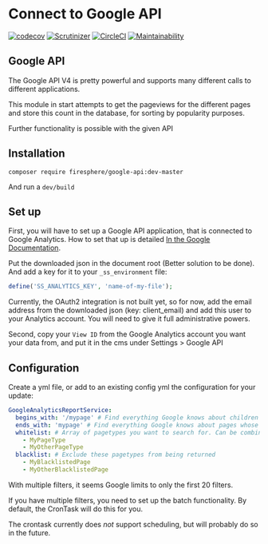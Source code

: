 # Connect to Google API
[![codecov](https://codecov.io/gh/Firesphere/silverstripe-google-api/branch/master/graph/badge.svg)](https://codecov.io/gh/Firesphere/silverstripe-google-api)
[![Scrutinizer](https://scrutinizer-ci.com/g/Firesphere/silverstripe-google-api/badges/quality-score.png?b=master)](https://scrutinizer-ci.com/g/Firesphere/silverstripe-google-api/)
[![CircleCI](https://circleci.com/gh/Firesphere/silverstripe-google-api/tree/master.svg?style=svg)](https://circleci.com/gh/Firesphere/silverstripe-google-api/tree/master)
[![Maintainability](https://api.codeclimate.com/v1/badges/893fcc84d65664ec64c9/maintainability)](https://codeclimate.com/github/Firesphere/silverstripe-google-api/maintainability)

## Google API
The Google API V4 is pretty powerful and supports many different calls to different applications.

This module in start attempts to get the pageviews for the different pages and store this count in the database,
for sorting by popularity purposes.

Further functionality is possible with the given API

## Installation

`composer require firesphere/google-api:dev-master`

And run a `dev/build`

## Set up

First, you will have to set up a Google API application, that is connected to Google Analytics.
How to set that up is detailed [In the Google Documentation](https://developers.google.com/analytics/devguides/reporting/core/v4/quickstart/web-php).

Put the downloaded json in the document root (Better solution to be done). And add a key for it to your `_ss_environment` file:
```php
define('SS_ANALYTICS_KEY', 'name-of-my-file');
```

Currently, the OAuth2 integration is not built yet, so for now, add the email address from the downloaded json (key: client_email)
and add this user to your Analytics account. You will need to give it full administrative powers.

Second, copy your `View ID` from the Google Analytics account you want your data from, and put it in the cms under Settings > Google API

## Configuration

Create a yml file, or add to an existing config yml the configuration for your update:
```yaml
GoogleAnalyticsReportService:
  begins_with: '/mypage' # Find everything Google knows about children of this page. Can not be used in combination with other configurations
  ends_with: 'mypage' # Find everything Google knows about pages whose URL end with 'mypage', Can not be used in combination with other configurations
  whitelist: # Array of pagetypes you want to search for. Can be combined with blacklist
    - MyPageType
    - MyOtherPageType
  blacklist: # Exclude these pagetypes from being returned
    - MyBlacklistedPage
    - MyOtherBlacklistedPage
```

With multiple filters, it seems Google limits to only the first 20 filters.

If you have multiple filters, you need to set up the batch functionality. By default, the CronTask will do this for you.

The crontask currently does _not_ support scheduling, but will probably do so in the future.
